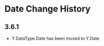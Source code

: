 Date Change History
=======================

3.6.1
-----
* Y.DataType.Date has been moved to Y.Date
